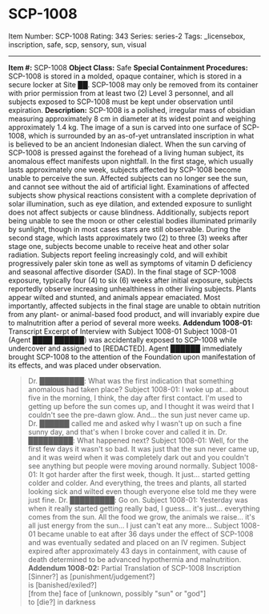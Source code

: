 # SCP-1008
Item Number: SCP-1008
Rating: 343
Series: series-2
Tags: _licensebox, inscription, safe, scp, sensory, sun, visual

---

**Item #:** SCP-1008
**Object Class:** Safe
**Special Containment Procedures:** SCP-1008 is stored in a molded, opaque container, which is stored in a secure locker at Site ██. SCP-1008 may only be removed from its container with prior permission from at least two (2) Level 3 personnel, and all subjects exposed to SCP-1008 must be kept under observation until expiration.
**Description:** SCP-1008 is a polished, irregular mass of obsidian measuring approximately 8 cm in diameter at its widest point and weighing approximately 1.4 kg. The image of a sun is carved into one surface of SCP-1008, which is surrounded by an as-of-yet untranslated inscription in what is believed to be an ancient Indonesian dialect. When the sun carving of SCP-1008 is pressed against the forehead of a living human subject, its anomalous effect manifests upon nightfall.
In the first stage, which usually lasts approximately one week, subjects affected by SCP-1008 become unable to perceive the sun. Affected subjects can no longer see the sun, and cannot see without the aid of artificial light. Examinations of affected subjects show physical reactions consistent with a complete deprivation of solar illumination, such as eye dilation, and extended exposure to sunlight does not affect subjects or cause blindness. Additionally, subjects report being unable to see the moon or other celestial bodies illuminated primarily by sunlight, though in most cases stars are still observable.
During the second stage, which lasts approximately two (2) to three (3) weeks after stage one, subjects become unable to receive heat and other solar radiation. Subjects report feeling increasingly cold, and will exhibit progressively paler skin tone as well as symptoms of vitamin D deficiency and seasonal affective disorder (SAD).
In the final stage of SCP-1008 exposure, typically four (4) to six (6) weeks after initial exposure, subjects reportedly observe increasing unhealthiness in other living subjects. Plants appear wilted and stunted, and animals appear emaciated. Most importantly, affected subjects in the final stage are unable to obtain nutrition from any plant- or animal-based food product, and will invariably expire due to malnutrition after a period of several more weeks.
**Addendum 1008-01:** Transcript Excerpt of Interview with Subject 1008-01
Subject 1008-01 (Agent ████ ██████) was accidentally exposed to SCP-1008 while undercover and assigned to [REDACTED]. Agent ██████ immediately brought SCP-1008 to the attention of the Foundation upon manifestation of its effects, and was placed under observation.
> Dr. █████████: What was the first indication that something anomalous had taken place?
> Subject 1008-01: I woke up at… about five in the morning, I think, the day after first contact. I'm used to getting up before the sun comes up, and I thought it was weird that I couldn't see the pre-dawn glow. And… the sun just never came up. Dr. ██████ called me and asked why I wasn't up on such a fine sunny day, and that's when I broke cover and called it in.
> Dr. █████████: What happened next?
> Subject 1008-01: Well, for the first few days it wasn't so bad. It was just that the sun never came up, and it was weird when it was completely dark out and you couldn't see anything but people were moving around normally.
> Subject 1008-01: It got harder after the first week, though. It just… started getting colder and colder. And everything, the trees and plants, all started looking sick and wilted even though everyone else told me they were just fine.
> Dr. █████████: Go on.
> Subject 1008-01: Yesterday was when it really started getting really bad, I guess… it's just… everything comes from the sun. All the food we grow, the animals we raise… it's all just energy from the sun… I just can't eat any more…
Subject 1008-01 became unable to eat after 36 days under the effect of SCP-1008 and was eventually sedated and placed on an IV regimen. Subject expired after approximately 43 days in containment, with cause of death determined to be advanced hypothermia and malnutrition.
**Addendum 1008-02:** Partial Translation of SCP-1008 Inscription
> [Sinner?] as [punishment/judgement?]  
>  is [banished/exiled?]  
>  [from the] face of [unknown, possibly "sun" or "god"]  
>  to [die?] in darkness